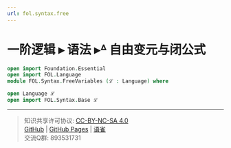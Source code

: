 ```yaml
---
url: fol.syntax.free
---
```


# 一阶逻辑 ▸ 语法 ▸ᐞ 自由变元与闭公式

```agda
open import Foundation.Essential
open import FOL.Language
module FOL.Syntax.FreeVariables (ℒ : Language) where

open Language ℒ
open import FOL.Syntax.Base ℒ
```

---
> 知识共享许可协议: [CC-BY-NC-SA 4.0](https://creativecommons.org/licenses/by-nc-sa/4.0/deed.zh)  
> [GitHub](https://github.com/choukh/MetaLogic/blob/main/src/FOL/Syntax/Free.lagda.md) | [GitHub Pages](https://choukh.github.io/MetaLogic/FOL.Syntax.Free.html) | [语雀](https://www.yuque.com/ocau/metalogic/fol.syntax.free)  
> 交流Q群: 893531731
